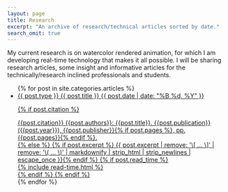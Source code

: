 ```yaml
---
layout: page
title: Research
excerpt: "An archive of research/technical articles sorted by date."
search_omit: true
---
```

My current research is on watercolor rendered animation, for which I am developing real-time technology that makes it all possible. I will be sharing research articles, some insight and informative articles for the technically/research inclined professionals and students.

<ul class="post-list">
{% for post in site.categories.articles %}
  <li><article>
  <a href="{{ site.url }}{{ post.url }}">
  <span class="citation {{ post.type | downcase | replace: ' ', '-' | replace: '.', ''}}">{{ post.type }}</span>
  {{ post.title }}
  <span class="entry-date"><time datetime="{{ post.date | date_to_xmlschema }}">{{ post.date | date: "%B %d, %Y" }}</time></span>

  {% if post.citation %}
  <div class="excerpt">{{post.citation}}
  <span class="authors">{{post.authors}}</span><span>: {{post.title}}. </span><span class="publication">{{post.publication}}</span><span> ({{post.year}}), {{post.publisher}}{% if post.pages %}, pp. {{post.pages}}{% endif %}.</span>
  </div>
  {% else %}
    {% if post.excerpt %} <span class="excerpt">{{ post.excerpt | remove: '\[ ... \]' | remove: '\( ... \)' | markdownify | strip_html | strip_newlines | escape_once }}</span>{% endif %}
    {% if post.read_time %} <div class="read_time"><i class="fa fa-clock-o" aria-hidden="true"></i> {% include read-time.html %}</div>{% endif %}
  {% endif %}
  </a></article></li>
{% endfor %}
</ul>
